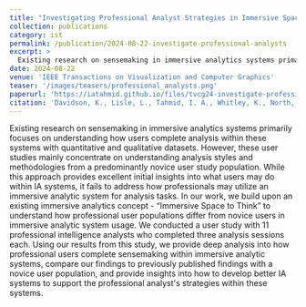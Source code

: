 ```yaml
---
title: "Investigating Professional Analyst Strategies in Immersive Space to Think"
collection: publications
category: ist
permalink: /publication/2024-08-22-investigate-professional-analysts
excerpt: >
  Existing research on sensemaking in immersive analytics systems primarily focuses on understanding how users complete analysis within these systems with quantitative and qualitative datasets. However, these user studies mainly concentrate on understanding analysis styles and methodologies from a predominantly novice user study population. While this approach provides excellent initial insights into what users may do within IA systems, it fails to address how professionals may utilize an immersive analytic system for analysis tasks. In our work, we build upon an existing immersive analytics concept - "Immersive Space to Think" to understand how professional user populations differ from novice users in immersive analytic system usage. We conducted a user study with 11 professional intelligence analysts who completed three analysis sessions each. Using our results from this study, we provide deep analysis into how professional users complete sensemaking within immersive analytic systems, compare our findings to previously published findings with a novice user population, and provide insights into how to develop better IA systems to support the professional analyst's strategies within these systems.
date: 2024-08-22
venue: 'IEEE Transactions on Visualization and Computer Graphics'
teaser: '/images/teasers/professional_analysts.png'
paperurl: 'https://iatahmid.github.io/files/tvcg24-investigate-professional-analysts.pdf'
citation: 'Davidson, K., Lisle, L., Tahmid, I. A., Whitley, K., North, C., & Bowman, D. A. (2024). <em>Investigating Professional Analyst Strategies in Immersive Space to Think</em>. IEEE Transactions on Visualization and Computer Graphics.'
---
```



Existing research on sensemaking in immersive analytics systems primarily focuses on understanding how users complete analysis within these systems with quantitative and qualitative datasets. However, these user studies mainly concentrate on understanding analysis styles and methodologies from a predominantly novice user study population. While this approach provides excellent initial insights into what users may do within IA systems, it fails to address how professionals may utilize an immersive analytic system for analysis tasks. In our work, we build upon an existing immersive analytics concept - “Immersive Space to Think” to understand how professional user populations differ from novice users in immersive analytic system usage. We conducted a user study with 11 professional intelligence analysts who completed three analysis sessions each. Using our results from this study, we provide deep analysis into how professional users complete sensemaking within immersive analytic systems, compare our findings to previously published findings with a novice user population, and provide insights into how to develop better IA systems to support the professional analyst's strategies within these systems.
